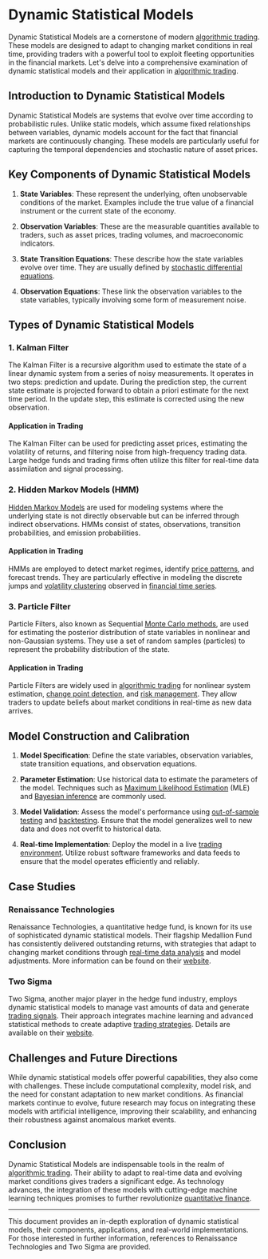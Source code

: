 # Dynamic Statistical Models

Dynamic Statistical Models are a cornerstone of modern [algorithmic trading](../a/algorithmic_trading.md). These models are designed to adapt to changing market conditions in real time, providing traders with a powerful tool to exploit fleeting opportunities in the financial markets. Let's delve into a comprehensive examination of dynamic statistical models and their application in [algorithmic trading](../a/algorithmic_trading.md).

## Introduction to Dynamic Statistical Models

Dynamic Statistical Models are systems that evolve over time according to probabilistic rules. Unlike static models, which assume fixed relationships between variables, dynamic models account for the fact that financial markets are continuously changing. These models are particularly useful for capturing the temporal dependencies and stochastic nature of asset prices.

## Key Components of Dynamic Statistical Models

1. **State Variables**: These represent the underlying, often unobservable conditions of the market. Examples include the true value of a financial instrument or the current state of the economy.

2. **Observation Variables**: These are the measurable quantities available to traders, such as asset prices, trading volumes, and macroeconomic indicators.

3. **State Transition Equations**: These describe how the state variables evolve over time. They are usually defined by [stochastic differential equations](../s/stochastic_differential_equations.md).

4. **Observation Equations**: These link the observation variables to the state variables, typically involving some form of measurement noise.

## Types of Dynamic Statistical Models

### 1. Kalman Filter

The Kalman Filter is a recursive algorithm used to estimate the state of a linear dynamic system from a series of noisy measurements. It operates in two steps: prediction and update. During the prediction step, the current state estimate is projected forward to obtain a priori estimate for the next time period. In the update step, this estimate is corrected using the new observation.

#### Application in Trading
The Kalman Filter can be used for predicting asset prices, estimating the volatility of returns, and filtering noise from high-frequency trading data. Large hedge funds and trading firms often utilize this filter for real-time data assimilation and signal processing.

### 2. Hidden Markov Models (HMM)

[Hidden Markov Models](../h/hidden_markov_models.md) are used for modeling systems where the underlying state is not directly observable but can be inferred through indirect observations. HMMs consist of states, observations, transition probabilities, and emission probabilities.

#### Application in Trading
HMMs are employed to detect market regimes, identify [price patterns](../p/price_patterns.md), and forecast trends. They are particularly effective in modeling the discrete jumps and [volatility clustering](../v/volatility_clustering.md) observed in [financial time series](../f/financial_time_series.md).

### 3. Particle Filter

Particle Filters, also known as Sequential [Monte Carlo methods](../m/monte_carlo_methods.md), are used for estimating the posterior distribution of state variables in nonlinear and non-Gaussian systems. They use a set of random samples (particles) to represent the probability distribution of the state.

#### Application in Trading
Particle Filters are widely used in [algorithmic trading](../a/algorithmic_trading.md) for nonlinear system estimation, [change point detection](../c/change_point_detection.md), and [risk management](../r/risk_management.md). They allow traders to update beliefs about market conditions in real-time as new data arrives.

## Model Construction and Calibration

1. **Model Specification**: Define the state variables, observation variables, state transition equations, and observation equations.

2. **Parameter Estimation**: Use historical data to estimate the parameters of the model. Techniques such as [Maximum Likelihood Estimation](../m/maximum_likelihood_estimation.md) (MLE) and [Bayesian inference](../b/bayesian_inference.md) are commonly used.

3. **Model Validation**: Assess the model's performance using [out-of-sample testing](../o/out-of-sample_testing.md) and [backtesting](../b/backtesting.md). Ensure that the model generalizes well to new data and does not overfit to historical data.

4. **Real-time Implementation**: Deploy the model in a live [trading environment](../t/trading_environment.md). Utilize robust software frameworks and data feeds to ensure that the model operates efficiently and reliably.

## Case Studies

### Renaissance Technologies
Renaissance Technologies, a quantitative hedge fund, is known for its use of sophisticated dynamic statistical models. Their flagship Medallion Fund has consistently delivered outstanding returns, with strategies that adapt to changing market conditions through [real-time data analysis](../r/real-time_data_analysis.md) and model adjustments. More information can be found on their [website](https://www.rentec.com/).

### Two Sigma
Two Sigma, another major player in the hedge fund industry, employs dynamic statistical models to manage vast amounts of data and generate [trading signals](../t/trading_signals.md). Their approach integrates machine learning and advanced statistical methods to create adaptive [trading strategies](../t/trading_strategies.md). Details are available on their [website](https://www.twosigma.com/).

## Challenges and Future Directions

While dynamic statistical models offer powerful capabilities, they also come with challenges. These include computational complexity, model risk, and the need for constant adaptation to new market conditions. As financial markets continue to evolve, future research may focus on integrating these models with artificial intelligence, improving their scalability, and enhancing their robustness against anomalous market events.

## Conclusion

Dynamic Statistical Models are indispensable tools in the realm of [algorithmic trading](../a/algorithmic_trading.md). Their ability to adapt to real-time data and evolving market conditions gives traders a significant edge. As technology advances, the integration of these models with cutting-edge machine learning techniques promises to further revolutionize [quantitative finance](../q/quantitative_finance.md).

---
This document provides an in-depth exploration of dynamic statistical models, their components, applications, and real-world implementations. For those interested in further information, references to Renaissance Technologies and Two Sigma are provided.
